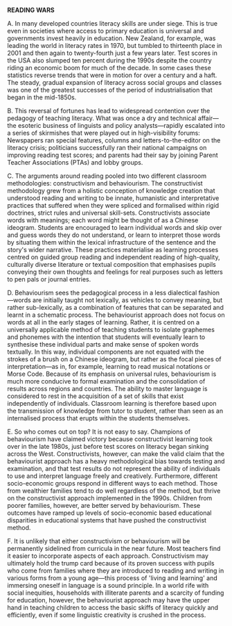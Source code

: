 **READING WARS**

A. In many developed countries literacy skills are under siege. This is true even in societies where access to primary education is universal and governments invest heavily in education. New Zealand, for example, was leading the world in literacy rates in 1970, but tumbled to thirteenth place in 2001 and then again to twenty-fourth just a few years later. Test scores in the USA also slumped ten percent during the 1990s despite the country riding an economic boom for much of the decade. In some cases these statistics reverse trends that were in motion for over a century and a haft. The steady, gradual expansion of literacy across social groups and classes was one of the greatest successes of the period of industrialisation that began in the mid-1850s.

B. This reversal of fortunes has lead to widespread contention over the pedagogy of teaching literacy. What was once a dry and technical affair—the esoteric business of linguists and policy analysts—rapidly escalated into a series of skirmishes that were played out in high-visibility forums: Newspapers ran special features, columns and letters-to-the-editor on the literacy crisis; politicians successfully ran their national campaigns on improving reading test scores; and parents had their say by joining Parent Teacher Associations (PTAs) and lobby groups.

C. The arguments around reading pooled into two different classroom methodologies: constructivism and behaviourism. The constructivist methodology grew from a holistic conception of knowledge creation that understood reading and writing to be innate, humanistic and interpretative practices that suffered when they were spliced and formalised within rigid doctrines, strict rules and universal skill-sets. Constructivists associate words with meanings; each word might be thought of as a Chinese ideogram. Students are encouraged to learn individual words and skip over and guess words they do not understand, or learn to interpret those words by situating them within the lexical infrastructure of the sentence and the story's wider narrative. These practices materialise as learning processes centred on guided group reading and independent reading of high-quality, culturally diverse literature or textual composition that emphasises pupils conveying their own thoughts and feelings for real purposes such as letters to pen pals or journal entries.

D. Behaviourism sees the pedagogical process in a less dialectical fashion—words are initially taught not lexically, as vehicles to convey meaning, but rather sub-lexically, as a combination of features that can be separated and learnt in a schematic process. The behaviourist approach does not focus on words at all in the early stages of learning. Rather, it is centred on a universally applicable method of teaching students to isolate graphemes and phonemes with the intention that students will eventually learn to synthesise these individual parts and make sense of spoken words textually. In this way, individual components are not equated with the strokes of a brush on a Chinese ideogram, but rather as the focal pieces of interpretation—as in, for example, learning to read musical notations or Morse Code. Because of its emphasis on universal rules, behaviourism is much more conducive to formal examination and the consolidation of results across regions and countries. The ability to master language is considered to rest in the acquisition of a set of skills that exist independently of individuals. Classroom learning is therefore based upon the transmission of knowledge from tutor to student, rather than seen as an internalised process that erupts within the students themselves.

E. So who comes out on top? It is not easy to say. Champions of behaviourism have claimed victory because constructivist learning took over in the late 1980s, just before test scores on literacy began sinking across the West. Constructivists, however, can make the valid claim that the behaviourist approach has a heavy methodological bias towards testing and examination, and that test results do not represent the ability of individuals to use and interpret language freely and creatively. Furthermore, different socio-economic groups respond in different ways to each method. Those from wealthier families tend to do well regardless of the method, but thrive on the constructivist approach implemented in the 1990s. Children from poorer families, however, are better served by behaviourism. These outcomes have ramped up levels of socio-economic based educational disparities in educational systems that have pushed the constructivist method.

F. It is unlikely that either constructivism or behaviourism will be permanently sidelined from curricula in the near future. Most teachers find it easier to incorporate aspects of each approach. Constructivism may ultimately hold the trump card because of its proven success with pupils who come from families where they are introduced to reading and writing in various forms from a young age—this process of 'living and learning' and immersing oneself in language is a sound principle. In a world rife with social inequities, households with illiterate parents and a scarcity of funding for education, however, the behaviourist approach may have the upper hand in teaching children to access the basic skiffs of literacy quickly and efficiently, even if some linguistic creativity is crushed in the process.
